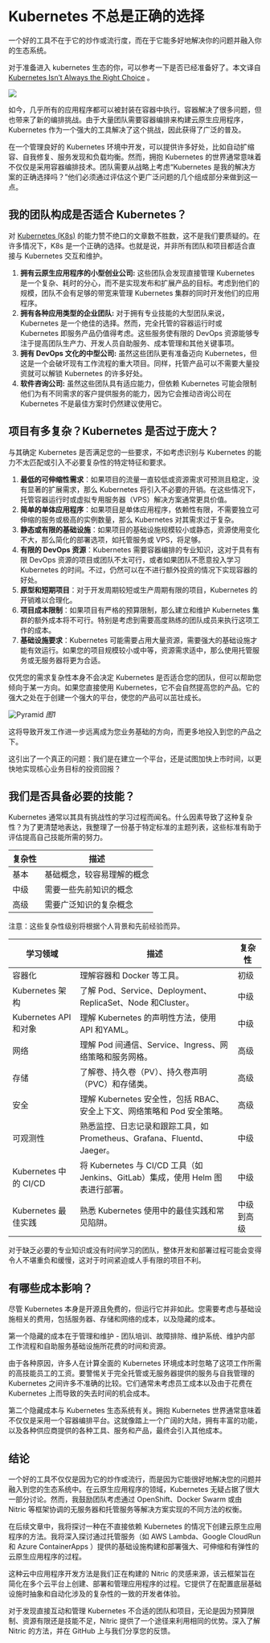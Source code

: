 # Kubernetes 不总是正确的选择

一个好的工具不在于它的炒作或流行度，而在于它能多好地解决你的问题并融入你的生态系统。

对于准备进入 kubernetes 生态的你，可以参考一下是否已经准备好了。本文译自 [Kubernetes Isn’t Always the Right Choice](https://thenewstack.io/kubernetes-isnt-always-the-right-choice/) 。

![](https://cdn.thenewstack.io/media/2023/08/3b89fa85-bike-crash-1024x646.jpg)

如今，几乎所有的应用程序都可以被封装在容器中执行。容器解决了很多问题，但也带来了新的编排挑战。由于大量团队需要容器编排来构建云原生应用程序，Kubernetes 作为一个强大的工具解决了这个挑战，因此获得了广泛的普及。

在一个管理良好的 Kubernetes 环境中开发，可以提供许多好处，比如自动扩缩容、自我修复、服务发现和负载均衡。然而，拥抱 Kubernetes 的世界通常意味着不仅仅是采用容器编排技术。团队需要从战略上考虑“Kubernetes 是我的解决方案的正确选择吗？”他们必须通过评估这个更广泛问题的几个组成部分来做到这一点。

## 我的团队构成是否适合 Kubernetes？

对 [Kubernetes (K8s)](https://thenewstack.io/kubernetes/) 的能力赞不绝口的文章数不胜数，这不是我们要质疑的。在许多情况下，K8s 是一个正确的选择。也就是说，并非所有团队和项目都适合直接与 Kubernetes 交互和维护。

1. **拥有云原生应用程序的小型创业公司:** 这些团队会发现直接管理 Kubernetes 是一个复杂、耗时的分心，而不是实现发布和扩展产品的目标。考虑到他们的规模，团队不会有足够的带宽来管理 Kubernetes 集群的同时开发他们的应用程序。
2. **拥有各种应用类型的企业团队:** 对于拥有专业技能的大型团队来说，Kubernetes 是一个绝佳的选择。然而，完全托管的容器运行时或 Kubernetes 即服务产品仍值得考虑。这些服务使有限的 DevOps 资源能够专注于提高团队生产力、开发人员自助服务、成本管理和其他关键事项。
3. **拥有 DevOps 文化的中型公司:** 虽然这些团队更有准备迈向 Kubernetes，但这是一个会破坏现有工作流程的重大项目。同样，托管产品可以不需要大量投资就可以解锁 Kubernetes 的许多好处。
4. **软件咨询公司:** 虽然这些团队具有适应能力，但依赖 Kubernetes 可能会限制他们为有不同需求的客户提供服务的能力，因为它会推动咨询公司在 Kubernetes 不是最佳方案时仍然建议使用它。

## 项目有多复杂？Kubernetes 是否过于庞大？

与其确定 Kubernetes 是否满足您的一些要求，不如考虑识别与 Kubernetes 的能力不太匹配或引入不必要复杂性的特定特征和要求。

1. **最低的可伸缩性需求**：如果项目的流量一直较低或资源需求可预测且稳定，没有显著的扩展需求，那么 Kubernetes 将引入不必要的开销。在这些情况下，托管容器运行时或虚拟专用服务器（VPS）解决方案通常更具价值。
2. **简单的单体应用程序**：如果项目是单体应用程序，依赖性有限，不需要独立可伸缩的服务或极高的实例数量，那么 Kubernetes 对其需求过于复杂。
3. **静态或有限的基础设施**：如果项目的基础设施规模较小或静态，资源使用变化不大，那么简化的部署选项，如托管服务或 VPS，将足够。
4. **有限的 DevOps 资源**：Kubernetes 需要容器编排的专业知识，这对于具有有限 DevOps 资源的项目或团队不太可行，或者如果团队不愿意投入学习 Kubernetes 的时间。不过，仍然可以在不进行额外投资的情况下实现容器的好处。
5. **原型和短期项目**：对于开发周期较短或生产周期有限的项目，Kubernetes 的开销难以合理化。
6. **项目成本限制**：如果项目有严格的预算限制，那么建立和维护 Kubernetes 集群的额外成本将不可行。特别是考虑到需要高度熟练的团队成员来执行这项工作的成本。
7. **基础设施要求**：Kubernetes 可能需要占用大量资源，需要强大的基础设施才能有效运行。如果您的项目规模较小或中等，资源需求适中，那么使用托管服务或无服务器将更为合适。

仅凭您的需求复杂性本身不会决定 Kubernetes 是否适合您的团队，但可以帮助您倾向于某一方向。如果您直接使用 Kubernetes，它不会自然提高您的产品。它的强大之处在于创建一个强大的平台，使您的产品可以茁壮成长。

![Pyramid](https://cdn.thenewstack.io/media/2023/08/2ff83db2-image1a-300x242.jpg)
*图1*

这将导致开发工作进一步远离成为您业务基础的方向，而更多地投入到您的产品之下。

这引出了一个真正的问题：我们是在建立一个平台，还是试图加快上市时间，以更快地实现核心业务目标的投资回报？

## 我们是否具备必要的技能？

Kubernetes 通常以其具有挑战性的学习过程而闻名。什么因素导致了这种复杂性？为了更清楚地表达，我整理了一份基于特定标准的主题列表，这些标准有助于评估提高自己技能所需的努力。

| 复杂性 | 描述                           |
| ------ | ------------------------------ |
| 基本   | 基础概念，较容易理解的概念   |
| 中级   | 需要一些先前知识的概念         |
| 高级   | 需要广泛知识的复杂概念         |

注意：这些复杂性级别将根据个人背景和先前经验而异。

| 学习领域           | 描述                                                       | 复杂性           |
| ------------------ | ---------------------------------------------------------- | ---------------- |
| 容器化             | 理解容器和 Docker 等工具。                                   | 初级             |
| Kubernetes 架构     | 了解 Pod、Service、Deployment、ReplicaSet、Node 和Cluster。   | 中级             |
| Kubernetes API 和对象 | 理解 Kubernetes 的声明性方法，使用 API 和YAML。                 | 中级             |
| 网络               | 理解 Pod 间通信、Service、Ingress、网络策略和服务网格。      | 高级             |
| 存储               | 了解卷、持久卷（PV）、持久卷声明（PVC）和存储类。         | 高级             |
| 安全               | 理解 Kubernetes 安全性，包括 RBAC、安全上下文、网络策略和 Pod 安全策略。 | 高级             |
| 可观测性           | 熟悉监控、日志记录和跟踪工具，如 Prometheus、Grafana、Fluentd、Jaeger。 | 中级             |
| Kubernetes 中的 CI/CD | 将 Kubernetes 与 CI/CD 工具（如 Jenkins、GitLab）集成，使用 Helm 图表进行部署。 | 中级             |
| Kubernetes 最佳实践 | 熟悉 Kubernetes 使用中的最佳实践和常见陷阱。                 | 中级到高级       |

对于缺乏必要的专业知识或没有时间学习的团队，整体开发和部署过程可能会变得令人不堪重负和缓慢，这对于时间紧迫或人手有限的项目不利。

## 有哪些成本影响？

尽管 Kubernetes 本身是开源且免费的，但运行它并非如此。您需要考虑与基础设施相关的费用，包括服务器、存储和网络的成本，以及隐藏的成本。

第一个隐藏的成本在于管理和维护 - 团队培训、故障排除、维护系统、维护内部工作流程和自助服务基础设施所花费的时间和资源。

由于各种原因，许多人在计算全面的 Kubernetes 环境成本时忽略了这项工作所需的高技能员工的工资。要警惕关于完全托管或无服务器提供的服务与自我管理的 Kubernetes 之间许多不准确的比较。它们通常未考虑员工成本以及由于花费在 Kubernetes 上而导致的失去时间的机会成本。

第二个隐藏成本与 Kubernetes 生态系统有关。拥抱 Kubernetes 世界通常意味着不仅仅是采用一个容器编排平台。这就像踏上一个广阔的大陆，拥有丰富的功能，以及各种供应商提供的各种工具、服务和产品，最终会引入其他成本。

## 结论

一个好的工具不仅仅是因为它的炒作或流行，而是因为它能很好地解决您的问题并融入到您的生态系统中。在云原生应用程序的领域，Kubernetes 无疑占据了很大一部分讨论。然而，我鼓励团队考虑通过 OpenShift、Docker Swarm 或由 Nitric 等框架协调的无服务器和托管服务等解决方案实现的不同方法的权衡。

在后续文章中，我将探讨一种在不直接依赖 Kubernetes 的情况下创建云原生应用程序的方法。我将深入探讨通过托管服务（如 AWS Lambda、Google CloudRun 和 Azure ContainerApps ）提供的基础设施构建和部署强大、可伸缩和有弹性的云原生应用程序的过程。

这种云中应用程序开发方法是我们正在构建的 Nitric 的灵感来源，该云框架旨在简化在多个云平台上创建、部署和管理应用程序的过程。它提供了在配置底层基础设施时抽象和自动化涉及的复杂性的一致的开发者体验。

对于发现直接互动和管理 Kubernetes 不合适的团队和项目，无论是因为预算限制、资源有限还是技能不足，Nitric 提供了一个途径来利用相同的优势。深入了解 Nitric 的方法，并在 GitHub 上与我们分享您的反馈。
